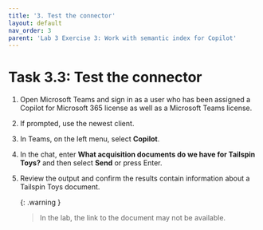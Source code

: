 ```yaml
---
title: '3. Test the connector'
layout: default
nav_order: 3
parent: 'Lab 3 Exercise 3: Work with semantic index for Copilot'
---
```


# Task 3.3: Test the connector

1. Open Microsoft Teams and sign in as a user who has been assigned a Copilot for Microsoft 365 license as well as a Microsoft Teams license.
  
1. If prompted, use the newest client.

1. In Teams, on the left menu, select **Copilot**.

1. In the chat, enter **What acquisition documents do we have for Tailspin Toys?** and then select **Send** or press Enter.

1. Review the output and confirm the results contain information about a Tailspin Toys document.

    {: .warning }
    > In the lab, the link to the document may not be available.
